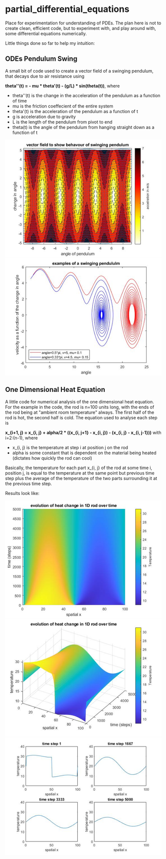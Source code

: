 # partial_differential_equations
Place for experimentation for understanding of PDEs. The plan here is not to create clean, efficient code, but to experiment with, and play around with, some differential equations numerically.

Little things done so far to help my intuition:


## ODEs Pendulum Swing

A small bit of code used to create a vector field of a swinging pendulum, that decays due to air resistance using

**theta''(t) = - mu * theta'(t) - (g/L) * sin(theta(t))**, where

- theta''(t) is the change in the acceleration of the pendulum as a function of time
- mu is the friction coeffecient of the entire system
- theta'(t) is the acceleration of the pendulum as a function of t
- g is acceleration due to gravity
- L is the length of the pendulum from pivot to end
- theta(t) is the angle of the pendulum from hanging straight down as a function of t

![pendulum_vector_field](pendulum_project/pendulum_vector_field.jpg?raw=true "Title")
![pendulum_examples](pendulum_project/pendulum_examples.jpg?raw=true "Title")

## One Dimensional Heat Equation

A little code for numerical analysis of the one dimensional heat equation. For the example in the code, the rod is n=100 units long, with the ends of the rod being at "ambient room temperature" always. The first half of the rod is hot, the second half is cold. The equation used to analyse each step is

**x_{i+1, j} = x_{i, j} + alpha/2 * ((x_{i, j+1} - x_{i, j}) - (x_{i, j} - x_{i, j-1}))** with i=2:(n-1), where

- x_{i, j} is the temperature at step i at position j on the rod
- alpha is some constant that is dependent on the material being heated (dictates how quickly the rod can cool)

Basically, the temperature for each part x_{i, j} of the rod at some time i, position j, is equal to the temperature at the same point but previous time step plus the average of the temperature of the two parts surrounding it at the previous time step.

Results look like:

![1d_rod_flat](heat_equation/1d_rod_heat_space_time.jpg?raw=true "Title")
![1d_rod_3d](heat_equation/1d_rod_heat_space_time_temp.jpg?raw=true "Title")
![1d_rod_steps](heat_equation/1drod_heat_space_steps.jpg?raw=true "Title")

